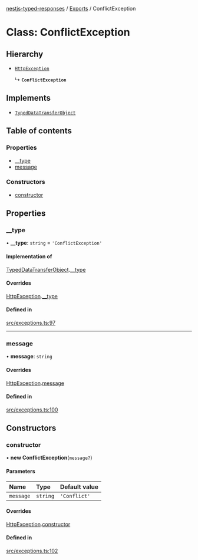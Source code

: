[nestjs-typed-responses](../README.md) / [Exports](../modules.md) / ConflictException

# Class: ConflictException

## Hierarchy

- [`HttpException`](HttpException.md)

  ↳ **`ConflictException`**

## Implements

- [`TypedDataTransferObject`](../interfaces/TypedDataTransferObject.md)

## Table of contents

### Properties

- [\_\_type](ConflictException.md#__type)
- [message](ConflictException.md#message)

### Constructors

- [constructor](ConflictException.md#constructor)

## Properties

### \_\_type

• **\_\_type**: `string` = `'ConflictException'`

#### Implementation of

[TypedDataTransferObject](../interfaces/TypedDataTransferObject.md).[__type](../interfaces/TypedDataTransferObject.md#__type)

#### Overrides

[HttpException](HttpException.md).[__type](HttpException.md#__type)

#### Defined in

[src/exceptions.ts:97](https://github.com/igrek8/nestjs-typed-responses/blob/a6709d2/src/exceptions.ts#L97)

___

### message

• **message**: `string`

#### Overrides

[HttpException](HttpException.md).[message](HttpException.md#message)

#### Defined in

[src/exceptions.ts:100](https://github.com/igrek8/nestjs-typed-responses/blob/a6709d2/src/exceptions.ts#L100)

## Constructors

### constructor

• **new ConflictException**(`message?`)

#### Parameters

| Name | Type | Default value |
| :------ | :------ | :------ |
| `message` | `string` | `'Conflict'` |

#### Overrides

[HttpException](HttpException.md).[constructor](HttpException.md#constructor)

#### Defined in

[src/exceptions.ts:102](https://github.com/igrek8/nestjs-typed-responses/blob/a6709d2/src/exceptions.ts#L102)
